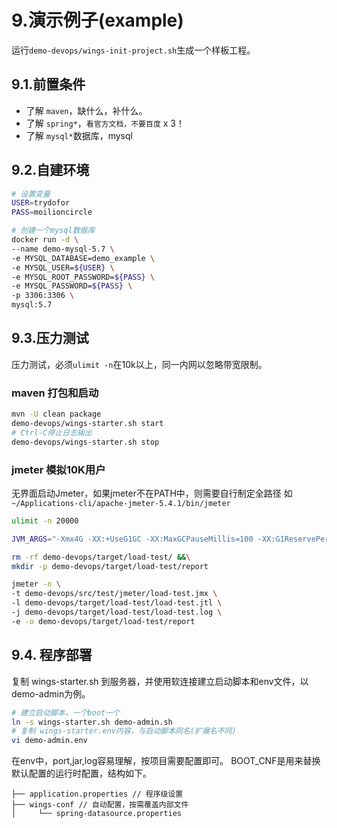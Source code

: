 # 9.演示例子(example)

运行`demo-devops/wings-init-project.sh`生成一个样板工程。

## 9.1.前置条件

 * 了解 `maven`，缺什么，补什么。
 * 了解 `spring*`，`看官方文档，不要百度` x 3！
 * 了解 `mysql*`数据库，mysql

## 9.2.自建环境

``` bash
# 设置变量
USER=trydofor
PASS=moilioncircle

# 创建一个mysql数据库
docker run -d \
--name demo-mysql-5.7 \
-e MYSQL_DATABASE=demo_example \
-e MYSQL_USER=${USER} \
-e MYSQL_ROOT_PASSWORD=${PASS} \
-e MYSQL_PASSWORD=${PASS} \
-p 3306:3306 \
mysql:5.7
```

## 9.3.压力测试

压力测试，必须`ulimit -n`在10k以上，同一内网以忽略带宽限制。

### maven 打包和启动

``` bash
mvn -U clean package
demo-devops/wings-starter.sh start
# Ctrl-C停止日志输出
demo-devops/wings-starter.sh stop
```

### jmeter 模拟10K用户

无界面启动Jmeter，如果jmeter不在PATH中，则需要自行制定全路径
如 `~/Applications-cli/apache-jmeter-5.4.1/bin/jmeter`

```bash
ulimit -n 20000

JVM_ARGS="-Xmx4G -XX:+UseG1GC -XX:MaxGCPauseMillis=100 -XX:G1ReservePercent=20"

rm -rf demo-devops/target/load-test/ &&\
mkdir -p demo-devops/target/load-test/report

jmeter -n \
-t demo-devops/src/test/jmeter/load-test.jmx \
-l demo-devops/target/load-test/load-test.jtl \
-j demo-devops/target/load-test/load-test.log \
-e -o demo-devops/target/load-test/report
```

## 9.4. 程序部署

复制 wings-starter.sh 到服务器，并使用软连接建立启动脚本和env文件，以demo-admin为例。

``` bash
# 建立启动脚本，一个boot一个
ln -s wings-starter.sh demo-admin.sh
# 复制 wings-starter.env内容，与启动脚本同名(扩展名不同)
vi demo-admin.env
```

在env中，port,jar,log容易理解，按项目需要配置即可。
BOOT_CNF是用来替换默认配置的运行时配置，结构如下。

```
├── application.properties // 程序级设置
├── wings-conf // 自动配置，按需覆盖内部文件
│     └── spring-datasource.properties
```

